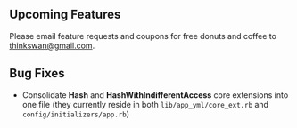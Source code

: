 ## Upcoming Features

Please email feature requests and coupons for free donuts and coffee to [thinkswan@gmail.com](mailto:thinkswan@gmail.com).


## Bug Fixes

  - Consolidate **Hash** and **HashWithIndifferentAccess** core extensions into one file (they currently reside in both `lib/app_yml/core_ext.rb` and `config/initializers/app.rb`)
